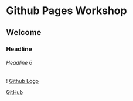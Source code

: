 # Github Pages Workshop
## Welcome
### Headline
###### Headline 6

! [Github Logo](https://www.google.com/url?sa=i&url=https%3A%2F%2Fwww.flaticon.com%2Ffree-icon%2Fgithub-logo_25231&psig=AOvVaw1aKknjMz8llJ7SzEusRWjR&ust=1613889325861000&source=images&cd=vfe&ved=0CAIQjRxqFwoTCLjqkrfs9-4CFQAAAAAdAAAAABAI)

[GitHub](https://github.com/)
